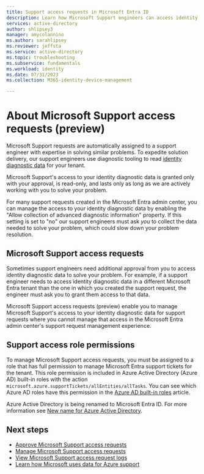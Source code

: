 ```yaml
---
title: Support access requests in Microsoft Entra ID
description: Learn how Microsoft Support engineers can access identity diagnostic information in Microsoft Entra ID.
services: active-directory
author: shlipsey3
manager: amycolannino
ms.author: sarahlipsey
ms.reviewer: jeffsta
ms.service: active-directory
ms.topic: troubleshooting
ms.subservice: fundamentals
ms.workload: identity
ms.date: 07/31/2023
ms.collection: M365-identity-device-management

---
```

# About Microsoft Support access requests (preview)

Microsoft Support requests are automatically assigned to a support engineer with expertise in solving similar problems. To expedite solution delivery, our support engineers use diagnostic tooling to read [identity diagnostic data](/troubleshoot/azure/active-directory/support-data-collection-diagnostic-logs) for your tenant.

Microsoft Support's access to your identity diagnostic data is granted only with your approval, is read-only, and lasts only as long as we are actively working with you to solve your problem.

For many support requests created in the Microsoft Entra admin center, you can manage the access to your identity diagnostic data by enabling the "Allow collection of advanced diagnostic information" property. If this setting is set to "no" our support engineers must ask *you* to collect the data needed to solve your problem, which could slow down your problem resolution. 

## Microsoft Support access requests

Sometimes support engineers need additional approval from you to access identity diagnostic data to solve your problem. For example, if a support engineer needs to access identity diagnostic data in a different Microsoft Entra tenant than the one in which you created the support request, the engineer must ask you to grant them access to that data.

Microsoft Support access requests (preview) enable you to manage Microsoft Support's access to your identity diagnostic data for support requests where you cannot manage that access in the Microsoft Entra admin center's support request management experience.

## Support access role permissions

To manage Microsoft Support access requests, you must be assigned to a role that has full permission to manage Microsoft Entra support tickets for the tenant. This role permission is included in Azure Active Directory (Azure AD) built-in roles with the action `microsoft.azure.supportTickets/allEntities/allTasks`. You can see which Azure AD roles have this permission in the [Azure AD built-in roles](../roles/permissions-reference.md) article.

Azure Active Directory is being renamed to Microsoft Entra ID. For more information see [New name for Azure Active Directory](../fundamentals/new-name.md).

## Next steps

- [Approve Microsoft Support access requests](how-to-approve-support-access-requests.md)
- [Manage Microsoft Support access requests](how-to-manage-support-access-requests.md)
- [View Microsoft Support access request logs](how-to-view-support-access-request-logs.md)
- [Learn how Microsoft uses data for Azure support](https://azure.microsoft.com/support/legal/support-diagnostic-information-collection/)
